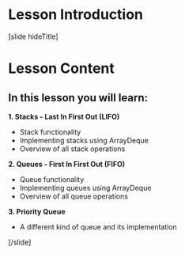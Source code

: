 # Lesson Introduction

[slide hideTitle]

# Lesson Content

## In this lesson you will learn:

**1. Stacks - Last In First Out (LIFO)**
- Stack functionality
- Implementing stacks using ArrayDeque
- Overview of all stack operations

**2. Queues - First In First Out (FIFO)**
- Queue functionality
- Implementing queues using ArrayDeque
- Overview of all queue operations

**3. Priority Queue**
- A different kind of queue and its implementation

[/slide]
